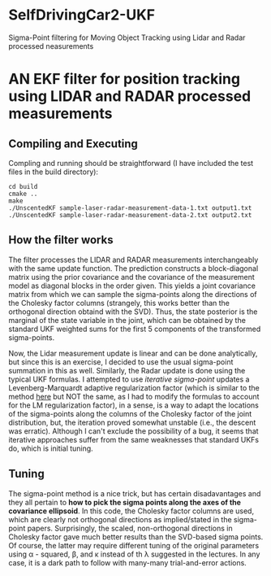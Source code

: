 # SelfDrivingCar2-UKF
Sigma-Point filtering for Moving Object Tracking using Lidar and Radar processed neasurements

# AN EKF filter for position tracking using LIDAR and RADAR processed measurements


## Compiling and Executing
Compling and running should be straightforward (I have included the test files in the build directory):
```
cd build
cmake ..
make
./UnscentedKF sample-laser-radar-measurement-data-1.txt output1.txt
./UnscentedKF sample-laser-radar-measurement-data-2.txt output2.txt
```
## How the filter works
The filter processes the LIDAR and RADAR measurements interchangeably with the same update function. The prediction constructs a block-diagonal matrix using the prior covariance and the covariance of the measurement model as diagonal blocks in the order given. This yields a joint covariance matrix from which we can sample the sigma-points along the directions of the Cholesky factor columns (strangely, this works better than the orthogonal direction obtaind with the SVD). Thus, the state posterior is  the marginal of the state variable in the joint, which can be obtained by the standard UKF weighted sums for the first 5 components of the transformed sigma-points. 

Now, the Lidar measurement update is linear and can be done analytically, but since this is an exercise, I decided to use the usual sigma-point summation in this as well. Similarly, the Radar update is done using the typical UKF formulas. I attempted to use _iterative sigma-point_ updates a Levenberg-Marquardt adaptive regularization factor (which is similar to the method [here](http://robotics.usc.edu/publications/media/uploads/pubs/500.pdf) but NOT the same, as I had to modify the formulas to account for the LM regularization factor), in a sense, is a way to adapt the locations of the sigma-points along the columns of the Cholesky factor of the joint distribution, but, the iteration proved somewhat unstable (i.e., the descent was erratic). Although I can't exclude the possibility of a bug, it seems that iterative approaches suffer from the same weaknesses that standard UKFs do, which is initial tuning.

## Tuning

The sigma-point method is a nice trick, but has certain disadavantages and they all pertain to **how to pick the sigma points along the axes of the covariance ellipsoid**. In this code, the Cholesky factor columns are used, which are clearly not orthogonal directions as implied/stated in the sigma-point papers. Surprisingly, the scaled, non-orthogonal directions in Cholesky factor gave much better results than the SVD-based sigma points. Of course, the latter may require different tuning of the original parameters using α - squared, β, and κ instead of th λ suggested in the lectures. In any case, it is a dark path to follow with many-many trial-and-error actions. 


